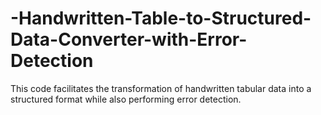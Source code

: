 # -Handwritten-Table-to-Structured-Data-Converter-with-Error-Detection
This code facilitates the transformation of handwritten tabular data into a structured format while also performing error detection.
